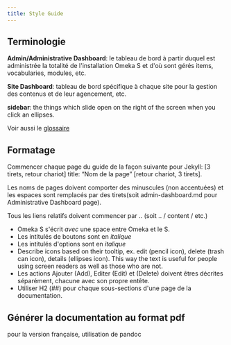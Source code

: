 ```yaml
---
title: Style Guide
---
```


## Terminologie

**Admin/Administrative Dashboard**: le tableau de bord à partir duquel est administrée la totalité de l'installation Omeka S et d'où sont gérés items, vocabularies, modules, etc.

**Site Dashboard**: tableau de bord spécifique à chaque site pour la gestion des contenus et de leur agencement, etc.

**sidebar**:  the things which slide open on the right of the screen when you click an ellipses.

Voir aussi le [glossaire](glossary.md)

## Formatage

Commencer chaque page du guide de la façon suivante pour Jekyll: [3 tirets, retour chariot] title: “Nom de la page” [retour chariot, 3 tirets].

Les noms de pages doivent comporter des minuscules (non accentuées) et les espaces sont remplacés par des tirets(soit admin-dashboard.md pour Administrative Dashboard page).

Tous les liens relatifs doivent commencer par .. (soit .. / content / etc.)

- Omeka S s'écrit *avec* une space entre Omeka et le S.
- Les intitulés de boutons sont en *italique*
- Les intitulés d'options sont en *italique*
- Describe icons based on their tooltip, ex. edit (pencil icon), delete (trash can icon), details (ellipses icon). This way the text is useful for people using screen readers as well as those who are not.
- Les actions Ajouter (Add), Editer (Edit) et (Delete) doivent êtres décrites séparément, chacune avec son propre entête.
- Utiliser H2 (##) pour chaque sous-sections d'une page de la documentation.

## Générer la documentation au format pdf

pour la version française, utilisation de pandoc
